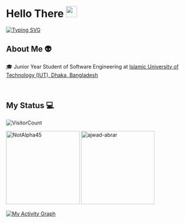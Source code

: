 <h1>Hello There <img src = "https://raw.githubusercontent.com/MartinHeinz/MartinHeinz/master/wave.gif" width = 30px></h1>

[![Typing SVG](https://readme-typing-svg.herokuapp.com?font=Fira+Code&size=18&duration=2000&pause=1000&multiline=true&width=435&lines=An+explorer+at+heart+❤;Machine+Learning+🤔)](https://git.io/typing-svg)


## About Me 👽

🎓 Junior Year Student of Software Engineering at <a href="https://www.iutoic-dhaka.edu/">Islamic University of Technology (IUT), Dhaka, Bangladesh</a>

<br>

## My Status 💻

![VisitorCount](https://profile-counter.glitch.me/ajwad-abrar/count.svg)

<p><img height="200em" src="https://github-readme-stats.vercel.app/api?username=ajwad-abrar&hide_border=true&count_private=true&show_icons=true&theme=codeSTACKr" alt="NotAlpha45"/>
<img height="200em" src="https://github-readme-stats.vercel.app/api/top-langs?username=ajwad-abrar&show_icons=true&locale=en&layout=compact&hide_border=true&theme=codeSTACKr" alt="ajwad-abrar"/></p>

<p><a href="#"><img alt="My Activity Graph" src="https://activity-graph.herokuapp.com/graph?username=ajwad-abrar&bg_color=0D1117&color=e05397&line=e05397&point=FFFFFF&hide_border=true&" /></a></p>
